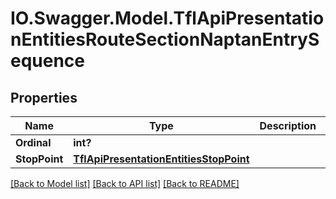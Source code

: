 # IO.Swagger.Model.TflApiPresentationEntitiesRouteSectionNaptanEntrySequence
## Properties

Name | Type | Description | Notes
------------ | ------------- | ------------- | -------------
**Ordinal** | **int?** |  | [optional] 
**StopPoint** | [**TflApiPresentationEntitiesStopPoint**](TflApiPresentationEntitiesStopPoint.md) |  | [optional] 

[[Back to Model list]](../README.md#documentation-for-models) [[Back to API list]](../README.md#documentation-for-api-endpoints) [[Back to README]](../README.md)


